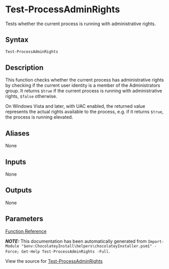 ﻿---
Title: Test-ProcessAdminRights
Description: Information on Test-ProcessAdminRights function
RedirectFrom: docs/helpers-test-process-admin-rights
---

# Test-ProcessAdminRights

<!-- This documentation is automatically generated from https://github.com/chocolatey/choco/tree/stable/src/chocolatey.resources/helpers/functions/Test-ProcessAdminRights.ps1 using https://github.com/chocolatey/choco/tree/stable/GenerateDocs.ps1. Contributions are welcome at the original location(s). -->

Tests whether the current process is running with administrative rights.

## Syntax

~~~powershell
Test-ProcessAdminRights
~~~

## Description

This function checks whether the current process has administrative
rights by checking if the current user identity is a member of the
Administrators group. It returns `$true` if the current process is
running with administrative rights, `$false` otherwise.

On Windows Vista and later, with UAC enabled, the returned value
represents the actual rights available to the process, e.g. if it
returns `$true`, the process is running elevated.


## Aliases

None

## Inputs

None

## Outputs

None

## Parameters




[Function Reference](./)

***NOTE:*** This documentation has been automatically generated from `Import-Module "$env:ChocolateyInstall\helpers\chocolateyInstaller.psm1" -Force; Get-Help Test-ProcessAdminRights -Full`.

View the source for [Test-ProcessAdminRights](https://github.com/chocolatey/choco/tree/stable/src/chocolatey.resources/helpers/functions/Test-ProcessAdminRights.ps1)
